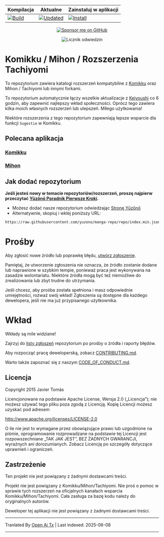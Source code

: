 <div align="center">

| Kompilacja | Aktualne | Zainstaluj w aplikacji |
|------------|----------|-----------------------|
| [![Build](https://github.com/yuzono/tachiyomi-extensions/actions/workflows/build_push.yml/badge.svg)](https://github.com/yuzono/tachiyomi-extensions/actions/workflows/build_push.yml) | [![Updated](https://img.shields.io/github/actions/workflow/status/yuzono/tachiyomi-extensions/auto_cherry_pick.yml?label=Updated&labelColor=27303D)](https://github.com/yuzono/tachiyomi-extensions/actions/workflows/auto_cherry_pick.yml) | [![Install](https://img.shields.io/badge/Click%20here%20to%20install%20repo-gray?style=flat&labelColor=red)](https://intradeus.github.io/http-protocol-redirector/?r=tachiyomi://add-repo?url=https://raw.githubusercontent.com/yuzono/manga-repo/repo/index.min.json) |

[![Sponsor me on GitHub](https://custom-icon-badges.demolab.com/badge/-Sponsor-ea4aaa?style=for-the-badge&logo=heart&logoColor=white)](https://github.com/sponsors/cuong-tran "Sponsor me on GitHub")

![Licznik odwiedzin](https://count.getloli.com/get/@yuzono?theme=capoo-2)
</div>

# Komikku / Mihon / Rozszerzenia Tachiyomi

To repozytorium zawiera katalogi rozszerzeń kompatybilne z [Komikku](https://github.com/komikku-app/komikku) oraz Mihon / Tachiyomi lub innymi forkami.

To repozytorium automatycznie łączy wszelkie aktualizacje z [Keiyoushi](https://github.com/keiyoushi/extensions-source) co 6 godzin, aby zapewnić najlepszy wkład społeczności. Oprócz tego zawiera kilka moich własnych rozszerzeń lub ulepszeń. Miłego użytkowania!

Niektóre rozszerzenia z tego repozytorium zapewniają lepsze wsparcie dla funkcji `Sugestie` w Komikku.

## Polecana aplikacja

### [Komikku](https://github.com/komikku-app/komikku)

### [Mihon](https://github.com/mihonapp/mihon)

## Jak dodać repozytorium

**Jeśli jesteś nowy w temacie repozytoriów/rozszerzeń, proszę najpierw przeczytać [Yūzōnō Poradnik Pierwsze Kroki](https://yuzono.github.io/docs/guides/getting-started#adding-the-extension-repo).**

* Możesz dodać nasze repozytorium odwiedzając [Stronę Yūzōnō](https://yuzono.github.io/add-repo)
* Alternatywnie, skopiuj i wklej poniższy URL:

```html
https://raw.githubusercontent.com/yuzono/manga-repo/repo/index.min.json
```

# Prośby

Aby zgłosić nowe źródło lub poprawkę błędu, [utwórz zgłoszenie](https://github.com/yuzono/tachiyomi-extensions/issues/new/choose).

Pamiętaj, że utworzenie zgłoszenia nie oznacza, że źródło zostanie dodane lub naprawione w szybkim tempie, ponieważ praca jest wykonywana na zasadzie wolontariatu. Niektóre źródła mogą być też niemożliwe do zrealizowania lub zbyt trudne do utrzymania.

Jeśli chcesz, aby prośba została spełniona i masz odpowiednie umiejętności, rozważ swój wkład!
Zgłoszenia są dostępne dla każdego dewelopera, jeśli nie ma już przypisanego użytkownika.

# Wkład

Wkłady są mile widziane!

Zajrzyj do [listy zgłoszeń](https://github.com/yuzono/tachiyomi-extensions/issues) repozytorium po prośby o źródła i raporty błędów.

Aby rozpocząć pracę deweloperską, zobacz [CONTRIBUTING.md](https://raw.githubusercontent.com/yuzono/tachiyomi-extensions/master/CONTRIBUTING.md).

Warto także zapoznać się z naszym [CODE_OF_CONDUCT.md](https://raw.githubusercontent.com/yuzono/tachiyomi-extensions/master/CODE_OF_CONDUCT.md).

## Licencja

Copyright 2015 Javier Tomás

Licencjonowane na podstawie Apache License, Wersja 2.0 („Licencja”);
nie możesz używać tego pliku poza zgodą z Licencją.
Kopię Licencji możesz uzyskać pod adresem

http://www.apache.org/licenses/LICENSE-2.0

O ile nie jest to wymagane przez obowiązujące prawo lub uzgodnione na piśmie, oprogramowanie
rozprowadzane na podstawie tej Licencji jest rozpowszechniane „TAK JAK JEST”,
BEZ ŻADNYCH GWARANCJI, wyraźnych ani dorozumianych.
Zobacz Licencję po szczegóły dotyczące uprawnień i ograniczeń.

## Zastrzeżenie

Ten projekt nie jest powiązany z żadnymi dostawcami treści.

Projekt nie jest powiązany z Komikku/Mihon/Tachiyomi. Nie proś o pomoc w sprawie tych rozszerzeń na oficjalnych kanałach wsparcia Komikku/Mihon/Tachiyomi. Cała zasługa za bazę kodu należy do oryginalnych autorów.

Deweloper tej aplikacji nie jest powiązany z żadnymi dostawcami treści.

---

Tranlated By [Open Ai Tx](https://github.com/OpenAiTx/OpenAiTx) | Last indexed: 2025-06-08

---
